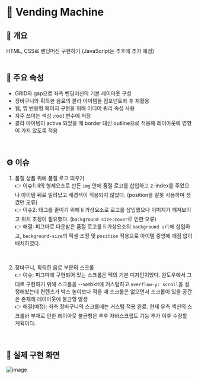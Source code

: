 # 🥤 Vending Machine

## 👀 개요

HTML, CSS로 벤딩머신 구현하기 (JavaScript는 추후에 추가 예정)
<br>
<br>

## 📌 주요 속성

- GRID와 gap으로 좌측 벤딩머신의 기본 레이아웃 구성
- 장바구니와 획득한 음료의 콜라 아이템들 컴포넌트화 후 재활용
- 웹, 앱 반응형 페이지 구현을 위해 미디어 쿼리 속성 사용
- 자주 쓰이는 색상 :root 변수에 저장
- 콜라 아이템이 active 되었을 때 border 대신 outline으로 적용해 레이아웃에 영향이 가지 않도록 적용
<br>

## ⚙ 이슈

1. 품절 상품 위에 품절 로고 띄우기 <br>
  👉 이슈1: li의 형제요소로 만든 `img` 안에 품절 로고를 삽입하고 z-index를 주었으나 아이템 뒤로 밀려났고 배경색이 적용되지 않았다. (position을 잘못 사용하며 생겼던 오류) <br>
  👉 이슈2: 태그를 줄이기 위해 li 가상요소로 로고를 삽입했으나 이미지가 깨져보이고 위치 조정이 필요했다. (`background-size:cover`로 인한 오류) <br>
  👉 해결: 피그마로 다운받은 품절 로고를 li 가상요소의 `background url`에 삽입하고, `background-size`의 픽셀 조정 및 `position` 적용으로 아이템 중앙에 깨짐 없이 배치하였다. <br>
  <br>
  
2. 장바구니, 획득한 음료 부분의 스크롤 <br>
  👉 이슈: 피그마에 구현되어 있는 스크롤은 맥의 기본 디자인이었다. 윈도우에서 그대로 구현하기 위해 스크롤을 --webkit에 커스텀하고 `overflow-y: scroll`을 설정해놨는데 컨텐츠가 박스 높이보다 적을 때 스크롤은 없으면서 스크롤이 있을 공간은 존재해 레이아웃에 불균형 발생 <br>
  👉 해결(예정): 좌측 장바구니의 스크롤에는 커스텀 적용 완료. 현재 우측 섹션의 스크롤바 부재로 인한 레이아웃 불균형은 추후 자바스크립트 기능 추가 이후 수정할 계획이다.
<br>

## 🔎 실제 구현 화면
![image](https://user-images.githubusercontent.com/80025366/165220055-61e3349c-709f-4a97-9b6d-e26d5e961d32.png)
